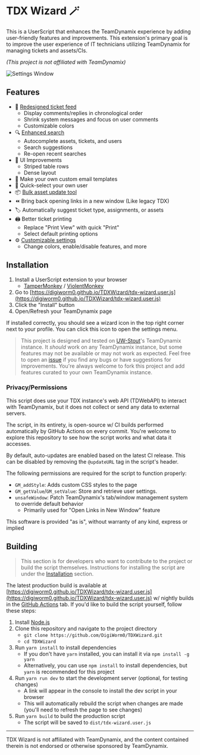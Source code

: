 # TDX Wizard 🪄

This is a UserScript that enhances the TeamDynamix experience by adding user-friendly features and improvements.
This extension's primary goal is to improve the user experience of IT technicians utilizing TeamDynamix for managing
tickets and assets/CIs.

*(This project is not affiliated with TeamDynamix)*

![Settings Window](https://i.imgur.com/Ov6aEJM.png)

## Features

- 💬 [Redesigned ticket feed](https://i.imgur.com/OYxjGBz.png)
    - Display comments/replies in chronological order
    - Shrink system messages and focus on user comments
    - Customizable colors
- 🔍 [Enhanced search](https://i.imgur.com/jDyqhhV.png)
    - Autocomplete assets, tickets, and users
    - Search suggestions
    - Re-open recent searches
- 🎨 UI Improvements
    - Striped table rows
    - Dense layout
- 🧩 Make your own custom email templates
- 👋 Quick-select your own user
- 📦 [Bulk asset update tool](https://i.imgur.com/WkF8x2y.png)
- ⏪ Bring back opening links in a new window (Like legacy TDX)
- 🏷️ Automatically suggest ticket type, assignments, or assets
- 🖨️ Better ticket printing
    - Replace "Print View" with quick "Print"
    - Select default printing options
- ⚙️ [Customizable settings](https://i.imgur.com/7bGCk2i.png)
    - Change colors, enable/disable features, and more

## Installation

1. Install a UserScript extension to your
   browser
    - [TamperMonkey](https://www.tampermonkey.net/) / [ViolentMonkey](https://violentmonkey.github.io/)
2. Go
   to [https://digiworm0.github.io/TDXWizard/tdx-wizard.user.js](https://digiworm0.github.io/TDXWizard/tdx-wizard.user.js)
3. Click the "Install" button
4. Open/Refresh your TeamDynamix page

If installed correctly, you should see a wizard icon in the top right corner next to your profile. You can click this
icon to open the settings menu.

> This project is designed and tested on [UW-Stout](https://uwstout.edu/)'s TeamDynamix instance.
> It *should* work on any TeamDynamix instance, but some features may not be available or may not work as expected.
> Feel free to open an [issue](https://github.com/Digiworm0/TDXWizard/issues) if you find any bugs or have suggestions
> for improvements. You're always welcome to fork this project and add features curated to your own TeamDynamix
> instance.

### Privacy/Permissions

This script does use your TDX instance's web API (TDWebAPI) to interact with TeamDynamix, but it does not collect or
send any data to external servers.

The script, in its entirety, is open-source w/ CI builds performed automatically by GitHub Actions on every commit.
You're welcome to explore this repository to see how the script works and what data it accesses.

By default, auto-updates are enabled based on the latest CI release.
This can be disabled by removing the `@updateURL` tag in the script's header.

The following permissions are required for the script to function properly:

- `GM_addStyle`: Adds custom CSS styles to the page
- `GM_getValue`/`GM_setValue`: Store and retrieve user settings.
- `unsafeWindow`: Patch TeamDynamix's tab/window management system to override default behavior
    - Primarily used for "Open Links in New Window" feature

This software is provided "as is", without warranty of any kind, express or implied

## Building

> This section is for developers who want to contribute to the project or build the script themselves.
> Instructions for installing the script are under the [Installation](#installation) section.

The latest production build is available
at [https://digiworm0.github.io/TDXWizard/tdx-wizard.user.js](https://digiworm0.github.io/TDXWizard/tdx-wizard.user.js)
w/ nightly builds in the [GitHub Actions](https://github.com/DigiWorm0/TDXWizard/actions) tab.
If you'd like to build the script yourself, follow these steps:

1. Install [Node.js](https://nodejs.org/en/download/)
2. Clone this repository and navigate to the project directory
    - `git clone https://github.com/DigiWorm0/TDXWizard.git`
    - `cd TDXWizard`
3. Run `yarn install` to install dependencies
    - If you don't have `yarn` installed, you can install it via `npm install -g yarn`
    - Alternatively, you can use `npm install` to install dependencies, but `yarn` is recommended for this project
4. Run `yarn run dev` to start the development server (optional, for testing changes)
    - A link will appear in the console to install the dev script in your browser
    - This will automatically rebuild the script when changes are made (you'll need to refresh the page to see changes)
5. Run `yarn build` to build the production script
    - The script will be saved to `dist/tdx-wizard.user.js`

<hr />

TDX Wizard is not affiliated with TeamDynamix,
and the content contained therein is not endorsed or otherwise sponsored by TeamDynamix.